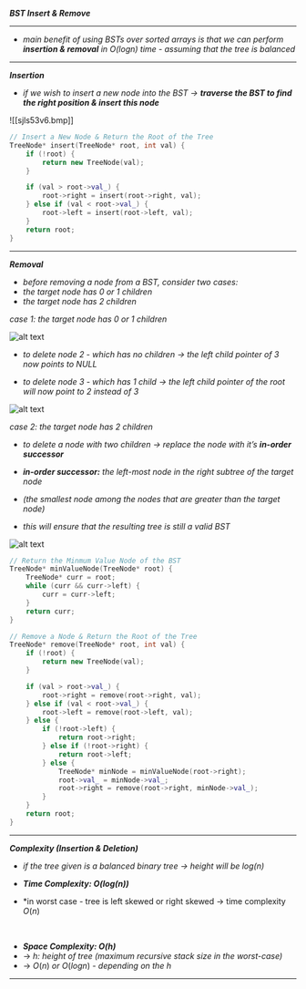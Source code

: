***BST Insert & Remove***

- - - 

- *main benefit of using BSTs over sorted arrays is that we can perform **insertion & removal** in $O(logn)$ time - assuming that the tree is balanced*

- - - 

***Insertion***

- *if we wish to insert a new node into the BST → **traverse the BST to find the right position & insert this node***

![[sjls53v6.bmp]]

```c++
// Insert a New Node & Return the Root of the Tree
TreeNode* insert(TreeNode* root, int val) {
    if (!root) {
        return new TreeNode(val);
    }

    if (val > root->val_) { 
        root->right = insert(root->right, val);
    } else if (val < root->val_) {
        root->left = insert(root->left, val);
    }
    return root;
}
```

- - - 

***Removal***

- *before removing a node from a BST, consider two cases:*
- *the target node has 0 or 1 children*
- *the target node has 2 children*

*case 1: the target node has 0 or 1 children*

![alt text](https://imagedelivery.net/CLfkmk9Wzy8_9HRyug4EVA/b8f1af6e-2fe6-4429-8765-abf1b92e7a00/sharpen=1)

- *to delete node 2 - which has no children → the left child pointer of 3 now points to NULL*

- *to delete node 3 - which has 1 child → the left child pointer of the root will now point to 2 instead of 3*

![alt text](https://imagedelivery.net/CLfkmk9Wzy8_9HRyug4EVA/2fa45c14-0ff4-4fdb-20de-795041eeb800/sharpen=1)

*case 2: the target node has 2 children*

- *to delete a node with two children → replace the node with it’s **in-order successor***

- ***in-order successor:*** *the left-most node in the right subtree of the target node*
- *(the smallest node among the nodes that are greater than the target node)*
- *this will ensure that the resulting tree is still a valid BST*

![alt text](https://imagedelivery.net/CLfkmk9Wzy8_9HRyug4EVA/7cfb33fa-565b-40d4-3938-399d06e48200/sharpen=1)


```c++
// Return the Minmum Value Node of the BST
TreeNode* minValueNode(TreeNode* root) {
    TreeNode* curr = root;
    while (curr && curr->left) {
        curr = curr->left;
    }
    return curr;
}

// Remove a Node & Return the Root of the Tree
TreeNode* remove(TreeNode* root, int val) {
    if (!root) {
        return new TreeNode(val);
    }

    if (val > root->val_) { 
        root->right = remove(root->right, val);
    } else if (val < root->val_) {
        root->left = remove(root->left, val);
    } else {
        if (!root->left) {
            return root->right;
        } else if (!root->right) {
            return root->left;
        } else {
            TreeNode* minNode = minValueNode(root->right);
            root->val_ = minNode->val_;
            root->right = remove(root->right, minNode->val_);
        }
    }
    return root;
}
```

- - - 

***Complexity (Insertion & Deletion)***

- *if the tree given is a balanced binary tree → height will be $log(n)$*
- ***Time Complexity: $O(log(n))$***

- *in worst case - tree is left skewed or right skewed → time complexity $O(n)$

<br>

- ***Space Complexity: $O(h)$***
- → *h: height of tree (maximum recursive stack size in the worst-case)*
- → $O(n)$ *or* $O(logn)$ - *depending on the h*

- - - 
